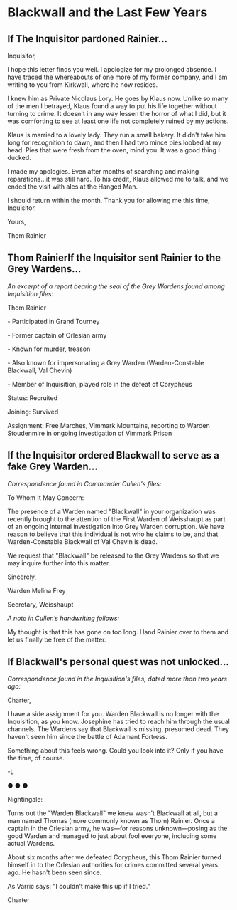 <h1 class="title-sm">Blackwall and the Last Few Years</h1>
<h2 class="condition">If The Inquisitor pardoned Rainier...</h2>
<p>Inquisitor,</p>

<p>I hope this letter finds you well. I apologize for my prolonged absence. I have traced the whereabouts of one more of my former company, and I am writing to you from Kirkwall, where he now resides.</p>

<p>I knew him as Private Nicolaus Lory. He goes by Klaus now. Unlike so many of the men I betrayed, Klaus found a way to put his life together without turning to crime. It doesn't in any way lessen the horror of what I did, but it was comforting to see at least one life not completely ruined by my actions.</p>

<p>Klaus is married to a lovely lady. They run a small bakery. It didn't take him long for recognition to dawn, and then I had two mince pies lobbed at my head. Pies that were fresh from the oven, mind you. It was a good thing I ducked.</p>

<p>I made my apologies. Even after months of searching and making reparations...it was still hard. To his credit, Klaus allowed me to talk, and we ended the visit with ales at the Hanged Man.</p>

<p>I should return within the month. Thank you for allowing me this time, Inquisitor.</p>

<p>Yours,</p>

<p>Thom Rainier</p>

<div class="division"></div>

<h2 class="condition">Thom RainierIf the Inquisitor sent Rainier to the Grey Wardens...</h2>
<p><i> An excerpt of a report bearing the seal of the Grey Wardens found among Inquisition files: </i></p>

<p>Thom Rainier</p>

<p>- Participated in Grand Tourney</p>

<p>- Former captain of Orlesian army</p>

<p>- Known for murder, treason</p>

<p>- Also known for impersonating a Grey Warden (Warden-Constable Blackwall, Val Chevin)</p>

<p>- Member of Inquisition, played role in the defeat of Corypheus</p>

<p>Status: Recruited</p>

<p>Joining: Survived</p>

<p>Assignment: Free Marches, Vimmark Mountains, reporting to Warden Stoudenmire in ongoing investigation of Vimmark Prison</p>

<div class="division"></div>

<h2 class="condition">If the Inquisitor ordered Blackwall to serve as a fake Grey Warden...</h2>
<p><i> Correspondence found in Commander Cullen's files: </i></p>

<p>To Whom It May Concern:</p>

<p>The presence of a Warden named "Blackwall" in your organization was recently brought to the attention of the First Warden of Weisshaupt as part of an ongoing internal investigation into Grey Warden corruption. We have reason to believe that this individual is not who he claims to be, and that Warden-Constable Blackwall of Val Chevin is dead.</p>

<p>We request that "Blackwall" be released to the Grey Wardens so that we may inquire further into this matter.</p>

<p>Sincerely,</p>

<p>Warden Melina Frey</p>

<p>Secretary, Weisshaupt</p>

<p><i> A note in Cullen’s handwriting follows: </i></p>

<p>My thought is that this has gone on too long. Hand Rainier over to them and let us finally be free of the matter.</p>

<div class="division"></div>

<h2 class="condition">If Blackwall's personal quest was not unlocked...</h2>
<p><i> Correspondence found in the Inquisition's files, dated more than two years ago: </i></p>

<p>Charter,</p>

<p>I have a side assignment for you. Warden Blackwall is no longer with the Inquisition, as you know. Josephine has tried to reach him through the usual channels. The Wardens say that Blackwall is missing, presumed dead. They haven't seen him since the battle of Adamant Fortress.</p>

<p>Something about this feels wrong. Could you look into it? Only if you have the time, of course.</p>

<p>-L</p>

<div class="dot">● ● ●</div>
<p>Nightingale:</p>

<p>Turns out the "Warden Blackwall" we knew wasn't Blackwall at all, but a man named Thomas (more commonly known as Thom) Rainier. Once a captain in the Orlesian army, he was—for reasons unknown—posing as the good Warden and managed to just about fool everyone, including some actual Wardens.</p>

<p>About six months after we defeated Corypheus, this Thom Rainier turned himself in to the Orlesian authorities for crimes committed several years ago. He hasn't been seen since.</p>

<p>As Varric says: "I couldn't make this up if I tried."</p>

<p>Charter</p>

